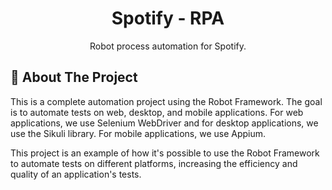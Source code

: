 <div id="top"></div>

  <h1 align="center">Spotify - RPA</h1>

  <p align="center">
    Robot process automation for Spotify.
  </p>
</div>

<!-- About The Project -->
## 🚀 About The Project

This is a complete automation project using the Robot Framework. The goal is to automate tests on web, desktop, and mobile applications. For web applications, we use Selenium WebDriver and for desktop applications, we use the Sikuli library. For mobile applications, we use Appium.

This project is an example of how it's possible to use the Robot Framework to automate tests on different platforms, increasing the efficiency and quality of an application's tests.

